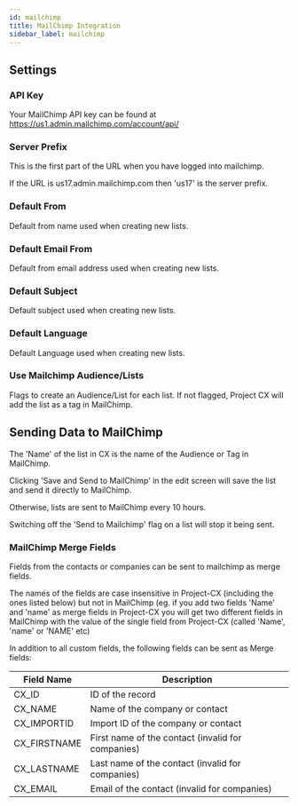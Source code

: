 ```yaml
---
id: mailchimp
title: MailChimp Integration
sidebar_label: mailchimp
---
```



## Settings

### API Key

Your MailChimp API key can be found at https://us1.admin.mailchimp.com/account/api/

### Server Prefix

This is the first part of the URL when you have logged into mailchimp.

If the URL is us17.admin.mailchimp.com then 'us17' is the server prefix.

### Default From

Default from name used when creating new lists.

### Default Email From

Default from email address used when creating new lists.

### Default Subject

Default subject used when creating new lists.

### Default Language

Default Language used when creating new lists.

### Use Mailchimp Audience/Lists

Flags to create an Audience/List for each list. If not flagged, Project CX will add the list as a tag in MailChimp.

## Sending Data to MailChimp

The 'Name' of the list in CX is the name of the Audience or Tag in MailChimp.

Clicking 'Save and Send to MailChimp' in the edit screen will save the list and send it directly to MailChimp.

Otherwise, lists are sent to MailChimp every 10 hours.

Switching off the 'Send to Mailchimp' flag on a list will stop it being sent.

### MailChimp Merge Fields

Fields from the contacts or companies can be sent to mailchimp as merge fields.

The names of the fields are case insensitive in Project-CX (including the ones listed below) but not in MailChimp (eg. if you add two fields 'Name' and 'name' as merge fields in Project-CX you will get two different fields in MailChimp with the value of the single field from Project-CX (called 'Name', 'name' or 'NAME' etc)

In addition to all custom fields, the following fields can be sent as Merge fields:

| Field Name | Description|
| - | - |
| CX_ID     | ID of the record    | 
| CX_NAME | Name of the company or contact |
| CX_IMPORTID | Import ID of the company or contact |
| CX_FIRSTNAME | First name of the contact (invalid for companies) |
| CX_LASTNAME | Last name of the contact (invalid for companies) |
| CX_EMAIL | Email of the contact (invalid for companies) |